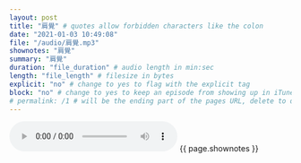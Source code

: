 ```yaml
---
layout: post
title: "肩覺" # quotes allow forbidden characters like the colon
date: "2021-01-03 10:49:08"
file: "/audio/肩覺.mp3"
shownotes: "肩覺"
summary: "肩覺"
duration: "file_duration" # audio length in min:sec
length: "file_length" # filesize in bytes
explicit: "no" # change to yes to flag with the explicit tag
block: "no" # change to yes to keep an episode from showing up in iTunes
# permalink: /1 # will be the ending part of the pages URL, delete to default to the title
---
```


<audio controls>
<source src="{{site.url}}{{site.baseurl}}{{ page.file }}" type="audio/x-mp3">
Your browser does not support the audio element.
</audio>
{{ page.shownotes }}
